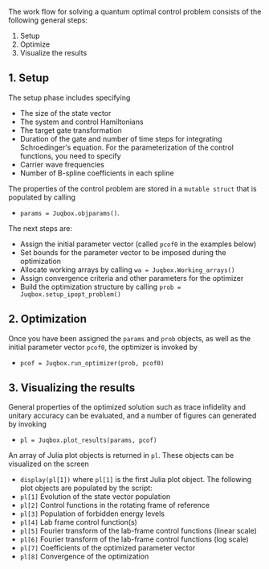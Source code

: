 The work flow for solving a quantum optimal control problem consists of the following general steps:
1. Setup
2. Optimize
3. Visualize the results

## 1. Setup
The setup phase includes specifying
- The size of the state vector
- The system and control Hamiltonians
- The target gate transformation
- Duration of the gate and number of time steps for integrating Schroedinger's equation.
For the parameterization of the control functions, you need to specify
- Carrier wave frequencies
- Number of B-spline coefficients in each spline

The properties of the control problem are stored in a `mutable struct` that is populated by calling
- `params = Juqbox.objparams()`.

The next steps are:
- Assign the initial parameter vector (called `pcof0` in the examples below)
- Set bounds for the parameter vector to be imposed during the optimization
- Allocate working arrays by calling `wa = Juqbox.Working_arrays()`
- Assign convergence criteria and other parameters for the optimizer
- Build the optimization structure by calling `prob = Juqbox.setup_ipopt_problem()`

## 2. Optimization
Once you have been assigned the `params` and `prob` objects, as well as the initial parameter vector
`pcof0`, the optimizer is invoked by
- `pcof = Juqbox.run_optimizer(prob, pcof0)`

## 3. Visualizing the results
General properties of the optimized solution such as trace infidelity and unitary accuracy can be evaluated,
and a number of figures can generated by invoking
- `pl = Juqbox.plot_results(params, pcof)`

An array of Julia plot objects is returned in `pl`. These objects can be visualized on the screen
- `display(pl[1])`
where `pl[1]` is the first Julia plot object. The following plot objects are populated by the script:
- `pl[1]` Evolution of the state vector population
- `pl[2]` Control functions in the rotating frame of reference
- `pl[3]` Population of forbidden energy levels
- `pl[4]` Lab frame control function(s)
- `pl[5]` Fourier transform of the lab-frame control functions (linear scale)
- `pl[6]` Fourier transform of the lab-frame control functions (log scale)
- `pl[7]` Coefficients of the optimized parameter vector
- `pl[8]` Convergence of the optimization
